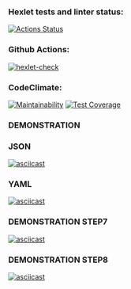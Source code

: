 ### Hexlet tests and linter status:
[![Actions Status](https://github.com/Dron-N-82/python-project-50/actions/workflows/hexlet-check.yml/badge.svg)](https://github.com/Dron-N-82/python-project-50/actions)

### Github Actions:
[![hexlet-check](https://github.com/Dron-N-82/python-project-50/actions/workflows/hexlet-check.yml/badge.svg)](https://github.com/Dron-N-82/python-project-50/actions/workflows/hexlet-check.yml)

### CodeClimate:
[![Maintainability](https://api.codeclimate.com/v1/badges/22bc54ba1c9dc44344e6/maintainability)](https://codeclimate.com/github/Dron-N-82/python-project-50/maintainability)
[![Test Coverage](https://api.codeclimate.com/v1/badges/22bc54ba1c9dc44344e6/test_coverage)](https://codeclimate.com/github/Dron-N-82/python-project-50/test_coverage)

### DEMONSTRATION
 ### JSON
 [![asciicast](https://asciinema.org/a/hk9pZ2YFHrjrroxnuN800BHAh.svg)](https://asciinema.org/a/hk9pZ2YFHrjrroxnuN800BHAh)
 ### YAML
 [![asciicast](https://asciinema.org/a/M90nRoXHCRYx5NZh00zeJCPTY.svg)](https://asciinema.org/a/M90nRoXHCRYx5NZh00zeJCPTY)

### DEMONSTRATION STEP7
 [![asciicast](https://asciinema.org/a/lPiQ010MnhDoWEZZv7vjkygG3.svg)](https://asciinema.org/a/lPiQ010MnhDoWEZZv7vjkygG3)

### DEMONSTRATION STEP8
 [![asciicast](https://asciinema.org/a/1wxe4tvdupVcdB034sf76zmOz.svg)](https://asciinema.org/a/1wxe4tvdupVcdB034sf76zmOz)